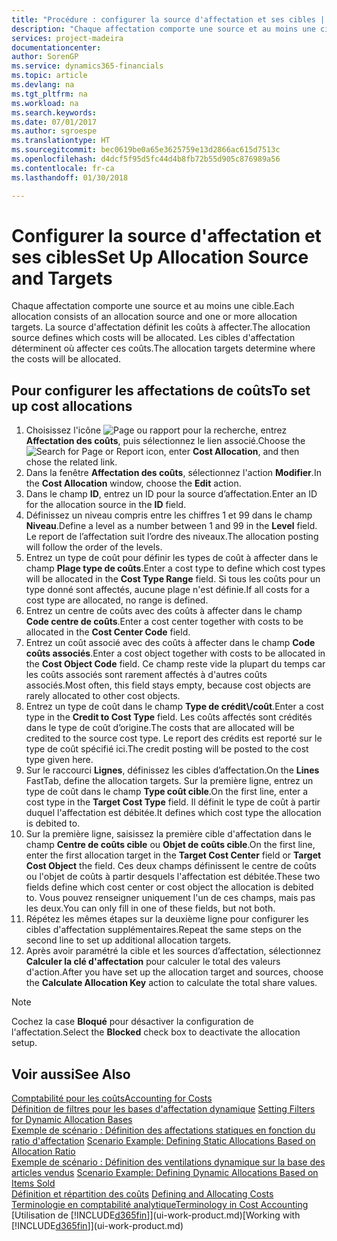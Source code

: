 ```yaml
---
title: "Procédure : configurer la source d'affectation et ses cibles | Microsoft Docs"
description: "Chaque affectation comporte une source et au moins une cible. La source d'affectation définit les coûts à affecter. Les cibles d'affectation déterminent où affecter ces coûts."
services: project-madeira
documentationcenter: 
author: SorenGP
ms.service: dynamics365-financials
ms.topic: article
ms.devlang: na
ms.tgt_pltfrm: na
ms.workload: na
ms.search.keywords: 
ms.date: 07/01/2017
ms.author: sgroespe
ms.translationtype: HT
ms.sourcegitcommit: bec0619be0a65e3625759e13d2866ac615d7513c
ms.openlocfilehash: d4dcf5f95d5fc44d4b8fb72b55d905c876989a56
ms.contentlocale: fr-ca
ms.lasthandoff: 01/30/2018

---
```

# <a name="set-up-allocation-source-and-targets"></a><span data-ttu-id="0c6f0-105">Configurer la source d'affectation et ses cibles</span><span class="sxs-lookup"><span data-stu-id="0c6f0-105">Set Up Allocation Source and Targets</span></span>
<span data-ttu-id="0c6f0-106">Chaque affectation comporte une source et au moins une cible.</span><span class="sxs-lookup"><span data-stu-id="0c6f0-106">Each allocation consists of an allocation source and one or more allocation targets.</span></span> <span data-ttu-id="0c6f0-107">La source d'affectation définit les coûts à affecter.</span><span class="sxs-lookup"><span data-stu-id="0c6f0-107">The allocation source defines which costs will be allocated.</span></span> <span data-ttu-id="0c6f0-108">Les cibles d'affectation déterminent où affecter ces coûts.</span><span class="sxs-lookup"><span data-stu-id="0c6f0-108">The allocation targets determine where the costs will be allocated.</span></span>  

## <a name="to-set-up-cost-allocations"></a><span data-ttu-id="0c6f0-109">Pour configurer les affectations de coûts</span><span class="sxs-lookup"><span data-stu-id="0c6f0-109">To set up cost allocations</span></span>  
1.  <span data-ttu-id="0c6f0-110">Choisissez l'icône ![Page ou rapport pour la recherche](media/ui-search/search_small.png "icône Page ou rapport pour la recherche"), entrez **Affectation des coûts**, puis sélectionnez le lien associé.</span><span class="sxs-lookup"><span data-stu-id="0c6f0-110">Choose the ![Search for Page or Report](media/ui-search/search_small.png "Search for Page or Report icon") icon, enter **Cost Allocation**, and then chose the related link.</span></span>  
2.  <span data-ttu-id="0c6f0-111">Dans la fenêtre **Affectation des coûts**, sélectionnez l'action **Modifier**.</span><span class="sxs-lookup"><span data-stu-id="0c6f0-111">In the **Cost Allocation** window, choose the **Edit** action.</span></span>  
3.  <span data-ttu-id="0c6f0-112">Dans le champ **ID**, entrez un ID pour la source d’affectation.</span><span class="sxs-lookup"><span data-stu-id="0c6f0-112">Enter an ID for the allocation source in the **ID** field.</span></span>  
4.  <span data-ttu-id="0c6f0-113">Définissez un niveau compris entre les chiffres 1 et 99 dans le champ **Niveau**.</span><span class="sxs-lookup"><span data-stu-id="0c6f0-113">Define a level as a number between 1 and 99 in the **Level** field.</span></span> <span data-ttu-id="0c6f0-114">Le report de l’affectation suit l’ordre des niveaux.</span><span class="sxs-lookup"><span data-stu-id="0c6f0-114">The allocation posting will follow the order of the levels.</span></span>  
5.  <span data-ttu-id="0c6f0-115">Entrez un type de coût pour définir les types de coût à affecter dans le champ **Plage type de coûts**.</span><span class="sxs-lookup"><span data-stu-id="0c6f0-115">Enter a cost type to define which cost types will be allocated in the **Cost Type Range** field.</span></span> <span data-ttu-id="0c6f0-116">Si tous les coûts pour un type donné sont affectés, aucune plage n'est définie.</span><span class="sxs-lookup"><span data-stu-id="0c6f0-116">If all costs for a cost type are allocated, no range is defined.</span></span>  
6.  <span data-ttu-id="0c6f0-117">Entrez un centre de coûts avec des coûts à affecter dans le champ **Code centre de coûts**.</span><span class="sxs-lookup"><span data-stu-id="0c6f0-117">Enter a cost center together with costs to be allocated in the **Cost Center Code** field.</span></span>  
7.  <span data-ttu-id="0c6f0-118">Entrez un coût associé avec des coûts à affecter dans le champ **Code coûts associés**.</span><span class="sxs-lookup"><span data-stu-id="0c6f0-118">Enter a cost object together with costs to be allocated in the **Cost Object Code** field.</span></span> <span data-ttu-id="0c6f0-119">Ce champ reste vide la plupart du temps car les coûts associés sont rarement affectés à d'autres coûts associés.</span><span class="sxs-lookup"><span data-stu-id="0c6f0-119">Most often, this field stays empty, because cost objects are rarely allocated to other cost objects.</span></span>  
8.  <span data-ttu-id="0c6f0-120">Entrez un type de coût dans le champ **Type de crédit\\\/coût**.</span><span class="sxs-lookup"><span data-stu-id="0c6f0-120">Enter a cost type in the **Credit to Cost Type** field.</span></span> <span data-ttu-id="0c6f0-121">Les coûts affectés sont crédités dans le type de coût d’origine.</span><span class="sxs-lookup"><span data-stu-id="0c6f0-121">The costs that are allocated will be credited to the source cost type.</span></span> <span data-ttu-id="0c6f0-122">Le report des crédits est reporté sur le type de coût spécifié ici.</span><span class="sxs-lookup"><span data-stu-id="0c6f0-122">The credit posting will be posted to the cost type given here.</span></span>  
9. <span data-ttu-id="0c6f0-123">Sur le raccourci **Lignes**, définissez les cibles d’affectation.</span><span class="sxs-lookup"><span data-stu-id="0c6f0-123">On the **Lines** FastTab, define the allocation targets.</span></span> <span data-ttu-id="0c6f0-124">Sur la première ligne, entrez un type de coût dans le champ **Type coût cible**.</span><span class="sxs-lookup"><span data-stu-id="0c6f0-124">On the first line, enter a cost type in the **Target Cost Type** field.</span></span> <span data-ttu-id="0c6f0-125">Il définit le type de coût à partir duquel l'affectation est débitée.</span><span class="sxs-lookup"><span data-stu-id="0c6f0-125">It defines which cost type the allocation is debited to.</span></span>  
10. <span data-ttu-id="0c6f0-126">Sur la première ligne, saisissez la première cible d'affectation dans le champ **Centre de coûts cible** ou **Objet de coûts cible**.</span><span class="sxs-lookup"><span data-stu-id="0c6f0-126">On the first line, enter the first allocation target in the **Target Cost Center** field or **Target Cost Object** the field.</span></span> <span data-ttu-id="0c6f0-127">Ces deux champs définissent le centre de coûts ou l'objet de coûts à partir desquels l'affectation est débitée.</span><span class="sxs-lookup"><span data-stu-id="0c6f0-127">These two fields define which cost center or cost object the allocation is debited to.</span></span> <span data-ttu-id="0c6f0-128">Vous pouvez renseigner uniquement l'un de ces champs, mais pas les deux.</span><span class="sxs-lookup"><span data-stu-id="0c6f0-128">You can only fill in one of these fields, but not both.</span></span>  
11. <span data-ttu-id="0c6f0-129">Répétez les mêmes étapes sur la deuxième ligne pour configurer les cibles d'affectation supplémentaires.</span><span class="sxs-lookup"><span data-stu-id="0c6f0-129">Repeat the same steps on the second line to set up additional allocation targets.</span></span>  
12. <span data-ttu-id="0c6f0-130">Après avoir paramétré la cible et les sources d’affectation, sélectionnez **Calculer la clé d'affectation** pour calculer le total des valeurs d'action.</span><span class="sxs-lookup"><span data-stu-id="0c6f0-130">After you have set up the allocation target and sources, choose the **Calculate Allocation Key** action to calculate the total share values.</span></span>  

> [!NOTE]  
>  <span data-ttu-id="0c6f0-131">Cochez la case **Bloqué** pour désactiver la configuration de l'affectation.</span><span class="sxs-lookup"><span data-stu-id="0c6f0-131">Select the **Blocked** check box to deactivate the allocation setup.</span></span>  

## <a name="see-also"></a><span data-ttu-id="0c6f0-132">Voir aussi</span><span class="sxs-lookup"><span data-stu-id="0c6f0-132">See Also</span></span>  
[<span data-ttu-id="0c6f0-133">Comptabilité pour les coûts</span><span class="sxs-lookup"><span data-stu-id="0c6f0-133">Accounting for Costs</span></span>](finance-manage-cost-accounting.md)  
 <span data-ttu-id="0c6f0-134">[Définition de filtres pour les bases d'affectation dynamique](finance-setting-filters-for-dynamic-allocation-bases.md) </span><span class="sxs-lookup"><span data-stu-id="0c6f0-134">[Setting Filters for Dynamic Allocation Bases](finance-setting-filters-for-dynamic-allocation-bases.md) </span></span>  
 <span data-ttu-id="0c6f0-135">[Exemple de scénario : Définition des affectations statiques en fonction du ratio d'affectation](finance-scenario-example-defining-static-allocations-based-on-allocation-ratio.md) </span><span class="sxs-lookup"><span data-stu-id="0c6f0-135">[Scenario Example: Defining Static Allocations Based on Allocation Ratio](finance-scenario-example-defining-static-allocations-based-on-allocation-ratio.md) </span></span>  
 <span data-ttu-id="0c6f0-136">[Exemple de scénario : Définition des ventilations dynamique sur la base des articles vendus](finance-scenario-example-defining-dynamic-allocations-based-on-items-sold.md) </span><span class="sxs-lookup"><span data-stu-id="0c6f0-136">[Scenario Example: Defining Dynamic Allocations Based on Items Sold](finance-scenario-example-defining-dynamic-allocations-based-on-items-sold.md) </span></span>  
 <span data-ttu-id="0c6f0-137">[Définition et répartition des coûts](finance-define-and-allocate-costs.md) </span><span class="sxs-lookup"><span data-stu-id="0c6f0-137">[Defining and Allocating Costs](finance-define-and-allocate-costs.md) </span></span>  
 [<span data-ttu-id="0c6f0-138">Terminologie en comptabilité analytique</span><span class="sxs-lookup"><span data-stu-id="0c6f0-138">Terminology in Cost Accounting</span></span>](finance-terminology-in-cost-accounting.md)  
 <span data-ttu-id="0c6f0-139">[Utilisation de [!INCLUDE[d365fin](includes/d365fin_md.md)]](ui-work-product.md)</span><span class="sxs-lookup"><span data-stu-id="0c6f0-139">[Working with [!INCLUDE[d365fin](includes/d365fin_md.md)]](ui-work-product.md)</span></span>

